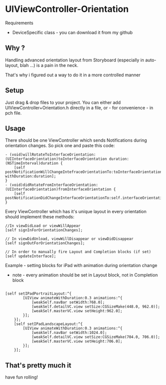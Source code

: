 UIViewController-Orientation
======================

Requirements
- DeviceSpecific class - you can download it from my github

Why ?
-----

Handling advanced orientation layout from Storyboard (especially in auto-layout, blah ...) is a pain in the neck.

That's why i figured out a way to do it in a more controlled manner

Setup
-------

Just drag & drop files to your project.
You can either add UIViewController+Orientation.h directly in a file, or - for convenience - in pch file.

Usage
------

There should be one ViewController which sends Notifications during orientation changes.
So pick one and paste this code:
<pre><code>- (void)willRotateToInterfaceOrientation:(UIInterfaceOrientation)toInterfaceOrientation duration:(NSTimeInterval)duration {
    [self postNotificationWillChangeIntefraceOrientationTo:toInterfaceOrientation withDuration:duration];
}
- (void)didRotateFromInterfaceOrientation:(UIInterfaceOrientation)fromInterfaceOrientation {
    [self postNotificationDidChangeInterfaceOrientationTo:self.interfaceOrientation];
}
</code></pre>



Every ViewController which has it's unique layout in every orientation should implement these methods:
<pre><code>//In viewDidLoad or viewWillAppear
[self signInForOrientationChanges];
</code></pre>

<pre><code>// In viewDidUnload, viewWillDisappear or viewDidDisappear
[self signOutForOrientationChanges];
</code></pre>

<pre><code>// In order to manually fire Layout and Completion blocks (if set)
[self updateInterface];
</code></pre>

Example - setting blocks for iPad with animation during orientation change

- note -
every animation should be set in Layout block, not in Completion block
<pre><code>
[self setIPadPortraitLayout:^{
        [UIView animateWithDuration:0.3 animations:^{
            [weakSelf.navBar setWidth:768.0];
            [weakSelf.detailVC.view setSize:CGSizeMake(448.0, 962.0)];
            [weakSelf.masterVC.view setHeight:962.0];
        }];
    }];
    [self setIPadLandscapeLayout:^{
        [UIView animateWithDuration:0.3 animations:^{
            [weakSelf.navBar setWidth:1024.0];
            [weakSelf.detailVC.view setSize:CGSizeMake(704.0, 706.0)];
            [weakSelf.masterVC.view setHeight:706.0];
        }];
    }];
</code></pre>

That's pretty much it
---

have fun rolling!
